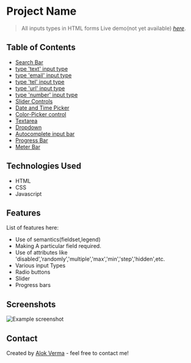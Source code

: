 	
# Project Name
>All inputs types in HTML forms
> Live demo(not yet available) [_here_](https://www.example.com).

## Table of Contents
* [Search Bar](https://developer.mozilla.org/en-US/docs/Learn/Forms/HTML5_input_types#search_field)
* [type 'text' input type](https://developer.mozilla.org/en-US/docs/Learn/Forms/Basic_native_form_controls#text_input_fields)
* [type 'email' input type](https://developer.mozilla.org/en-US/docs/Learn/Forms/HTML5_input_types#e-mail_address_field)
* [type 'tel' input type](https://developer.mozilla.org/en-US/docs/Learn/Forms/HTML5_input_types#phone_number_field)
* [type 'url' input type](https://developer.mozilla.org/en-US/docs/Learn/Forms/HTML5_input_types#url_field)
* [type 'number' input type](https://developer.mozilla.org/en-US/docs/Learn/Forms/HTML5_input_types#numeric_field)
* [Slider Controls](https://developer.mozilla.org/en-US/docs/Learn/Forms/HTML5_input_types#slider_controls)
* [Date  and Time Picker](https://developer.mozilla.org/en-US/docs/Learn/Forms/HTML5_input_types#date_and_time_pickers)
* [Color-Picker control](https://developer.mozilla.org/en-US/docs/Learn/Forms/HTML5_input_types#color_picker_control)
* [Textarea](https://developer.mozilla.org/en-US/docs/Learn/Forms/Other_form_controls#multi-line_text_fields)
* [Dropdown](https://developer.mozilla.org/en-US/docs/Learn/Forms/Other_form_controls#drop-down_controls)
* [Autocomplete input bar](https://developer.mozilla.org/en-US/docs/Learn/Forms/Other_form_controls#autocomplete_box)
* [Progress Bar](https://developer.mozilla.org/en-US/docs/Learn/Forms/Other_form_controls#other_form_features)
* [Meter Bar](https://developer.mozilla.org/en-US/docs/Learn/Forms/Other_form_controls#other_form_features)

## Technologies Used
- HTML
- CSS
- Javascript


## Features
List of features here:
- Use of semantics(fieldset,legend)
- Making A particular field required.
- Use of attributes like 'disabled','randomly','multiple','max','min','step','hidden',etc. 
- Various input Types
- Radio buttons
- Slider
- Progress bars


## Screenshots
![Example screenshot](https://github.com/alokVerma749/hands_on_web_dev-projects/blob/master/HTML%2CCSS/web-forms/All%20types%20of%20form%20features/screenshots/Untitled.png)
<!-- If you have screenshots you'd like to share, include them here. -->

## Contact
Created by [Alok Verma](https://www.twitter.com/alok_std) - feel free to contact me!

